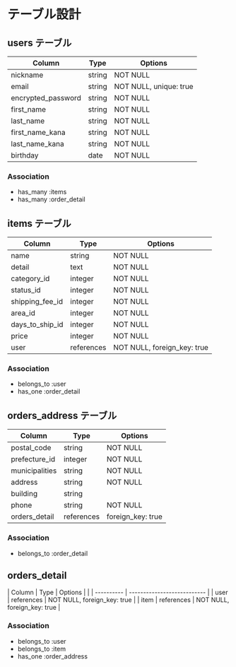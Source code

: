 # テーブル設計

## users テーブル

| Column                     | Type    | Options                |
| -----------------          | ------- | ---------------------- |
| nickname                   | string  | NOT NULL               |
| email                      | string  | NOT NULL, unique: true |
| encrypted_password         | string  | NOT NULL               |
| first_name                 | string  | NOT NULL               |
| last_name                  | string  | NOT NULL               |
| first_name_kana            | string  | NOT NULL               |
| last_name_kana             | string  | NOT NULL               |
| birthday                   | date    | NOT NULL               |

### Association

- has_many :items
- has_many :order_detail

## items テーブル

| Column          | Type       | Options                     |
| --------------- | ---------- | --------------------------- |
| name            | string     | NOT NULL                    |
| detail          | text       | NOT NULL                    |
| category_id     | integer    | NOT NULL                    |
| status_id       | integer    | NOT NULL                    |
| shipping_fee_id | integer    | NOT NULL                    |
| area_id         | integer    | NOT NULL                    |
| days_to_ship_id | integer    | NOT NULL                    |
| price           | integer    | NOT NULL                    |
| user            | references | NOT NULL, foreign_key: true |

### Association

- belongs_to :user
- has_one :order_detail


## orders_address テーブル

| Column         | Type       | Options                     |
| -------------- | -------    | --------------------------- |
| postal_code    | string     | NOT NULL                    |
| prefecture_id  | integer    | NOT NULL                    |
| municipalities | string     | NOT NULL                    |
| address        | string     | NOT NULL                    |
| building       | string     |                             |
| phone          | string     | NOT NULL                    |
| orders_detail  | references | foreign_key: true           |

### Association
- belongs_to :order_detail

## orders_detail

| Column   | Type       | Options                     |
|          | ---------- | --------------------------- |
| user     | references | NOT NULL, foreign_key: true |
| item     | references | NOT NULL, foreign_key: true |

### Association

- belongs_to :user
- belongs_to :item
- has_one :order_address